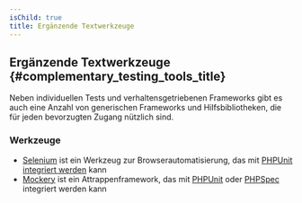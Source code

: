 ```yaml
---
isChild: true
title: Ergänzende Textwerkzeuge
---
```


## Ergänzende Textwerkzeuge {#complementary_testing_tools_title}

Neben individuellen Tests und verhaltensgetriebenen Frameworks gibt es auch eine Anzahl von generischen Frameworks und Hilfsbibliotheken, die für jeden bevorzugten Zugang nützlich sind.

### Werkzeuge

* [Selenium](http://seleniumhq.org/) ist ein Werkzeug zur Browserautomatisierung, das mit [PHPUnit integriert werden](http://www.phpunit.de/manual/3.1/en/selenium.html) kann
* [Mockery](https://github.com/padraic/mockery) ist ein Attrappenframework, das mit [PHPUnit](http://phpunit.de/) oder [PHPSpec](http://www.phpspec.net/) integriert werden kann
